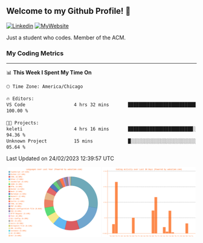 ## Welcome to my Github Profile! 👋

[![Linkedin](https://img.shields.io/badge/LinkedIn-0077B5?style=for-the-badge&logo=linkedin&logoColor=white)](https://www.linkedin.com/in/mkeleti)   [![MyWebsite](https://img.shields.io/badge/website-000000?style=for-the-badge&logo=About.me&logoColor=white)](https://mkeleti.com)

Just a student who codes. Member of the ACM.

### My Coding Metrics

---

<!--START_SECTION:waka-->
📊 **This Week I Spent My Time On** 

```text
🕑︎ Time Zone: America/Chicago

🔥 Editors: 
VS Code                  4 hrs 32 mins       █████████████████████████   100.00 % 

🐱‍💻 Projects: 
keleti                   4 hrs 16 mins       ████████████████████████░   94.36 % 
Unknown Project          15 mins             █░░░░░░░░░░░░░░░░░░░░░░░░   05.64 % 
```


 Last Updated on 24/02/2023 12:39:57 UTC
<!--END_SECTION:waka-->

<p align="center" >
<img width="49%" alt="My most used Languages" src="assets/waka-langs.svg"/>
<img width="49%" alt="My activity over last month" src="assets/waka-activs.svg"/>
</p>